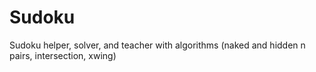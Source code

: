 # Sudoku
Sudoku helper, solver, and teacher with algorithms (naked and hidden n pairs, intersection, xwing)
